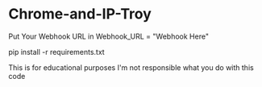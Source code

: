 # Chrome-and-IP-Troy
Put Your Webhook URL in 
Webhook_URL = "Webhook Here"

pip install -r requirements.txt


This is for educational purposes
I'm not responsible what you do with this code
